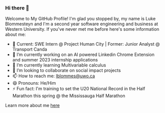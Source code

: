 ### Hi there 👋

Welcome to My GitHub Profile! I'm glad you stopped by, my name is Luke Blommesteyn and I'm a second year software engineering and business at Western University. If you've never met me before here's some information about me:

- 👔 Current: SWE Intern @ Project Human City | Former: Junior Analyst @ Transport Canda
- 🔭 I’m currently working on an AI powered Linkedin Chrome Extension and summer 2023 internship applications
- 🌱 I’m currently learning Multivariable calculus
- 👯 I’m looking to collaborate on social impact projects
- 📫 How to reach me: lblommes@uwo.ca
- 😄 Pronouns: He/Him
- ⚡ Fun fact: I'm training to set the U20 National Record in the Half Marathon this spring @ the Mississauga Half Marathon

Learn more about me [here](https://personal-portfolio-chi-eight.vercel.app/)

